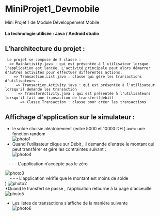 # MiniProjet1_Devmobile
Mini Projet 1 de Module Développement Mobile

<h4> La technologie utilisée : Java / Android studio  </h4>


<h2> L'harchitecture du projet :  </h2>
    
     Le projet se compose de 5 classe : 
      => MainActivity.java : qui est présentée à l'utilisateur lorsque l'application est lancée. L'activité principale peut alors démarrer d'autres activités pour effectuer différentes actions.  
        => Transaction.List.java : classe qui gére les transactions d'utilisateurs . 
         => Transaction.Activity.java : qui est présentée à l'utilisateur lorsqu'il demande les transaction
          => TransferActivity.java : qui est présentée à l'utilisateurs lorsqu'il fait une transaction de transfert(debit)
           => Classe Transaction : classe pour créer les transactions 
<h2> Affichage d'application sur le simulateur :  </h2>

  * le solde choisie aléatoirement (entre 5000 et 10000 DH ) avec une fonction random <br>
  ![photo1](https://user-images.githubusercontent.com/65094783/103952520-d77d4500-5140-11eb-9a43-ef7b63c883f7.PNG) <br>
   * Quand l'utilisateur clique sur Débit , il demande d'entrée le montant qui peut transférer et gére les contraintes suivant : <br>
 ![photo4](https://user-images.githubusercontent.com/65094783/103953090-c6810380-5141-11eb-90e3-a13b9fe2b120.PNG)  <br>

 &nbsp;&nbsp;&nbsp;- - - L'application n'accepte pas le zéro  <br>
    
![photo3](https://user-images.githubusercontent.com/65094783/103952601-fda2e500-5140-11eb-9de0-97e3cb71b464.PNG) <br>
      &nbsp;&nbsp;&nbsp; - - - L'application vérifie que le montant est moins de solde <br>
)
 ![photo2](https://user-images.githubusercontent.com/65094783/103952554-e663f780-5140-11eb-8989-543ebef681ed.PNG) <br>
   *Quand le transfert se passe , l'application retourne à la page d'acceuille<br>
 ![photo5](https://user-images.githubusercontent.com/65094783/103952685-1e6b3a80-5141-11eb-97e5-112cd9075b74.PNG) <br>

   * Les listes de transactions s'affiche de la maniére suivante <br>
![photo6](https://user-images.githubusercontent.com/65094783/103952720-2925cf80-5141-11eb-860a-2d7b2c5a1977.PNG) <br>
